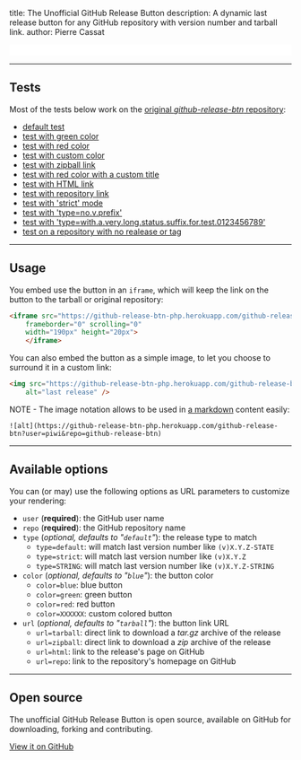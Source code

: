 title:          The Unofficial GitHub Release Button
description:    A dynamic last release button for any GitHub repository with version number and tarball link.
author:         Pierre Cassat


<iframe id="github-release-frame" src="github-release-btn?user=piwi&repo=github-release-btn"
        frameborder="0" scrolling="0" width="100%" height="20px"></iframe>

----

Tests
-----

Most of the tests below work on the [original *github-release-btn* repository](https://github.com/piwi/github-release-btn):

-   <a href="javascript:void(0);" onclick="loadFrame('user=piwi&repo=github-release-btn')">default test</a>
-   <a href="javascript:void(0);" onclick="loadFrame('user=piwi&repo=github-release-btn&color=green')">test with green color</a>
-   <a href="javascript:void(0);" onclick="loadFrame('user=piwi&repo=github-release-btn&color=red')">test with red color</a>
-   <a href="javascript:void(0);" onclick="loadFrame('user=piwi&repo=github-release-btn&color=ccc')">test with custom color</a>
-   <a href="javascript:void(0);" onclick="loadFrame('user=piwi&repo=github-release-btn&url=zipball')">test with zipball link</a>
-   <a href="javascript:void(0);" onclick="loadFrame('user=piwi&repo=github-release-btn&color=red&title=my+custom+title')">test with red color with a custom title</a>
-   <a href="javascript:void(0);" onclick="loadFrame('user=piwi&repo=github-release-btn&url=html')">test with HTML link</a>
-   <a href="javascript:void(0);" onclick="loadFrame('user=piwi&repo=github-release-btn&url=repo')">test with repository link</a>
-   <a href="javascript:void(0);" onclick="loadFrame('user=piwi&repo=github-release-btn&type=strict')">test with 'strict' mode</a>
-   <a href="javascript:void(0);" onclick="loadFrame('user=piwi&repo=github-release-btn&type=no.v.prefix')">test with 'type=no.v.prefix'</a>
-   <a href="javascript:void(0);" onclick="loadFrame('user=piwi&repo=github-release-btn&type=with.a.very.long.status.suffix.for.test.0123456789')">test with 'type=with.a.very.long.status.suffix.for.test.0123456789'</a>
-   <a href="javascript:void(0);" onclick="loadFrame('user=piwi&repo=dotfiles')">test on a repository with no realease or tag</a>

----

Usage
-----

You embed use the button in an `iframe`, which will keep the link on the button to the tarball or original repository:

```html
<iframe src="https://github-release-btn-php.herokuapp.com/github-release-btn?user=piwi&repo=github-release-btn" 
    frameborder="0" scrolling="0" 
    width="190px" height="20px">
    </iframe>
```

You can also embed the button as a simple image, to let you choose to surround it in a custom link:

```html
<img src="https://github-release-btn-php.herokuapp.com/github-release-btn?user=piwi&repo=github-release-btn" 
    alt="last release" />
```

NOTE - The image notation allows to be used in [a markdown](http://daringfireball.net/projects/markdown/syntax) content easily:

    ![alt](https://github-release-btn-php.herokuapp.com/github-release-btn?user=piwi&repo=github-release-btn)

----

Available options
-----------------

You can (or may) use the following options as URL parameters to customize
your rendering:

-   `user` (**required**): the GitHub user name
-   `repo` (**required**): the GitHub repository name
-   `type` (*optional, defaults to "`default`"*): the release type to match
    -   `type=default`: will match last version number like `(v)X.Y.Z-STATE`
    -   `type=strict`: will match last version number like `(v)X.Y.Z`
    -   `type=STRING`: will match last version number like `(v)X.Y.Z-STRING`
-   `color` (*optional, defaults to "`blue`"*): the button color
    -   `color=blue`: blue button <span class="showcase-color blue"></span>
    -   `color=green`: green button <span class="showcase-color green"></span>
    -   `color=red`: red button <span class="showcase-color red"></span>
    -   `color=XXXXXX`: custom colored button
-   `url` (*optional, defaults to "`tarball`"*): the button link URL
    -   `url=tarball`: direct link to download a *tar.gz* archive of the release
    -   `url=zipball`: direct link to download a *zip* archive of the release
    -   `url=html`: link to the release's page on GitHub
    -   `url=repo`: link to the repository's homepage on GitHub

----

Open source
-----------

The unofficial GitHub Release Button is open source, available on GitHub for
downloading, forking and contributing.

<a href="https://github.com/piwi/github-release-btn" class="btn btn-lg btn-primary">View it on GitHub</a>
